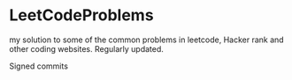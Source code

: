 # LeetCodeProblems

my solution to some of the common problems in leetcode, Hacker rank and other coding websites.
Regularly updated.

Signed commits